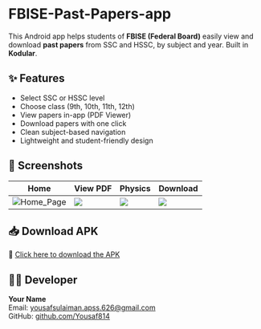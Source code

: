 # FBISE-Past-Papers-app
This Android app helps students of **FBISE (Federal Board)** easily view and download **past papers** from SSC and HSSC, by subject and year. Built in **Kodular**.

## ✨ Features
- Select SSC or HSSC level
- Choose class (9th, 10th, 11th, 12th)
- View papers in-app (PDF Viewer)
- Download papers with one click
- Clean subject-based navigation
- Lightweight and student-friendly design

## 📱 Screenshots

| Home | View PDF | Physics | Download |
|------|----------|---------|----------|
| ![Home_Page](screenshots/home.png) | ![](screenshots/view.png) | ![](screenshots/physics.png) | ![](screenshots/download.png) |

## 📥 Download APK

🔗 [Click here to download the APK](https://yousaf-sulaiman.itch.io/fbise-past-papers)

## 👨‍💻 Developer

**Your Name**  
Email: yousafsulaiman.apss.626@gmail.com  
GitHub: [github.com/Yousaf814](https://github.com/Yousaf814)
